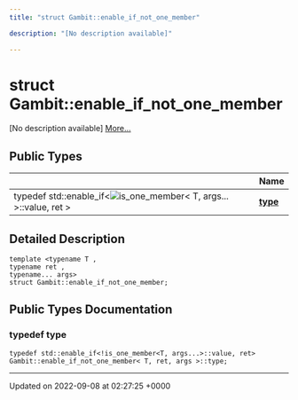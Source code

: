 ```yaml
---
title: "struct Gambit::enable_if_not_one_member"

description: "[No description available]"

---
```


# struct Gambit::enable_if_not_one_member



[No description available] [More...](#detailed-description)

## Public Types

|                | Name           |
| -------------- | -------------- |
| typedef std::enable_if<![is_one_member](/documentation/code/classes/structgambit_1_1is__one__member/)< T, args... >::value, ret > | **[type](/documentation/code/classes/structgambit_1_1enable__if__not__one__member/#typedef-type)**  |

## Detailed Description

```
template <typename T ,
typename ret ,
typename... args>
struct Gambit::enable_if_not_one_member;
```

## Public Types Documentation

### typedef type

```
typedef std::enable_if<!is_one_member<T, args...>::value, ret> Gambit::enable_if_not_one_member< T, ret, args >::type;
```


-------------------------------

Updated on 2022-09-08 at 02:27:25 +0000